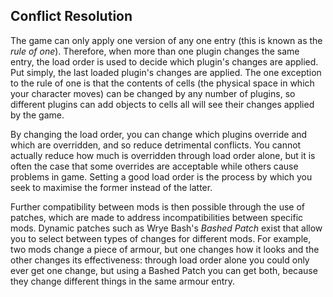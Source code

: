 ## Conflict Resolution

The game can only apply one version of any one entry (this is known as the *rule of one*). Therefore, when more than one plugin changes the same entry, the load order is used to decide which plugin's changes are applied. Put simply, the last loaded plugin's changes are applied. The one exception to the rule of one is that the contents of cells (the physical space in which your character moves) can be changed by any number of plugins, so different plugins can add objects to cells all will see their changes applied by the game.

By changing the load order, you can change which plugins override and which are overridden, and so reduce detrimental conflicts. You cannot actually reduce how much is overridden through load order alone, but it is often the case that some overrides are acceptable while others cause problems in game. Setting a good load order is the process by which you seek to maximise the former instead of the latter.

Further compatibility between mods is then possible through the use of patches, which are made to address incompatibilities between specific mods. Dynamic patches such as Wrye Bash's *Bashed Patch* exist that allow you to select between types of changes for different mods. For example, two mods change a piece of armour, but one changes how it looks and the other changes its effectiveness: through load order alone you could only ever get one change, but using a Bashed Patch you can get both, because they change different things in the same armour entry.
